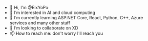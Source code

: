 - 👋 Hi, I’m @ElxYoPo
- 👀 I’m interested in AI and cloud computing
- 🌱 I’m currently learning ASP.NET Core, React, Python, C++, Azure services and many other stuff
- 💞️ I’m looking to collaborate on XD
- 📫 How to reach me: don't worry I'll reach you

<!---
ElxYoPo/ElxYoPo is a ✨ special ✨ repository because its `README.md` (this file) appears on your GitHub profile.
You can click the Preview link to take a look at your changes.
--->
